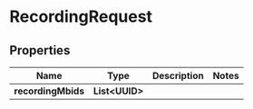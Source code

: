 

# RecordingRequest


## Properties

| Name | Type | Description | Notes |
|------------ | ------------- | ------------- | -------------|
|**recordingMbids** | **List&lt;UUID&gt;** |  |  |



